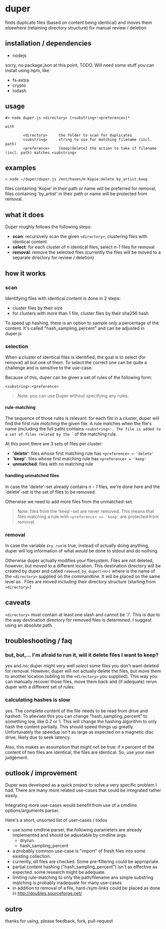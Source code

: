 # duper

finds duplicate files (based on content being identical) and moves them elsewhere (retaining directory structure) for manual review / deletion

## installation / dependencies

 * nodejs

sorry, no package.json at this point, TODO. Will need some stuff you can install using npm, like 

 * fs-extra
 * crypto
 * lodash

## usage

```
#> node duper.js <directory> [<substring>:<preference>]*

with

        <directory>     the folder to scan for duplicates
        <substring>     string to use for matching filename (incl. path)
        <preference>    [keep|delete] the action to take if filename (incl. path) matches <substring>

```

## examples

```
> node ~/duper/duper.js /mnt/haven/m Kopie:delete by_artist:keep
```

files containing 'Kopie' in their path or name will be preferred for removal, files containing 'by_artist' in their path or name will be protected from removal.

## what it does

Duper roughly follows the following steps:

 * **scan**: recursively scan the given `<directory>`, clustering files with identical content
 * **select**: for each cluster of *n* identical files, select *n-1* files for removal
 * **removal**: remove the selected files (currently the files will be moved to a separate directory for review / deletion)

## how it works

### scan

Identifying files with identical content is done in 2 steps:

 * cluster files by their size
 * for clusters with more than 1 file, cluster files by their sha256 hash

To speed up hashing, there is an option to sample only a percentage of the content. It's called "hash_sampling_percent" and can be adjusted in duper.js

### selection

When a cluster of identical files is identified, the goal is to select (for removal) all but one of them. To select the correct one can be quite a challenge and is sensitive to the use-case.

Because of this, duper can be given a set of rules of the following form:

```
<substring>:<preference>
```

> Note: you can use Duper without specifying any rules.

#### rule-matching

The sequence of those rules is relevant: for each file in a cluster, duper will find the first rule *matching* the given file. A rule matches when the file's name (including the full path) contains `<substring>'. The file is added to a set of files related by the `<preference>` of the matching rule. 

At this point there are 3 sets of files per cluster:

  * **'delete'**: files whose first matching rule has `<preference> = 'delete'`
  * **'keep'**: files whose first matching rule has `<preference> = 'keep'`
  * **unmatched**: files with no matching rule

#### handling unmatched files

In case the 'delete'-set already contains *n - 1* files, we're done here and the 'delete'-set is the set of files to be removed.

Otherwise we need to add more files from the unmatched-set. 

> Note: files from the 'keep'-set are never removed. This means that files matching a rule with `<preference> == 'keep'` are protected from removal.

### removal

In case the variable `dry_run` is true, instead of actually doing anything, duper will log information of what *would* be done to stdout and do nothing.

Otherwise duper actually modifies your filesystem. Files are not deleted, however, but moved to a different location. This destination directory will be created by duper and called `removed_by_duper(<n>)` where <n> is the name of the `<directory>` supplied on the commandline. It will be placed on the same level as <n>. Files are moved *including* their directory structure (starting from `<directory>`)


## caveats

`<directory>` must contain at least one slash and cannot be '/'. This is due to the way destination directory for removed files is determined. I suggest using an absolute path.

## troubleshooting / faq

### but, but,... I'm afraid to run it, will it delete files I want to keep?

yes and no: duper might very well *select* some files you don't want deleted for removal. However, duper will not actually delete the files, but move them to another location (sibling to the `<directory>` you supplied). This way you can manually recover those files, move them back and (if adequate) rerun duper with a different set of rules.

### calculating hashes is slow

yes. The complete content of the file needs to be read from drive and hashed. To alleviate this you can change "hash_sampling_percent" to something low, like 0.2 or 1. This will change the hashing algorithm to only hash the content partially. This should speed things up greatly. Unfortunately the speedup isn't as large as expected on a magnetic disc drive, likely due to seek latency.

Also, this makes an assumption that might not be true: if x percent of the content of two files are identical, the files are identical. So, use your own judgement.

## outlook / improvement

Duper was developed as a quick project to solve a very specific problem I had. There are many more related use-cases that could be integrated rather easily.

Integrating more use-cases would benefit from use of a cmdline options/arguments parser.

Here's a short, unsorted list of user-cases / todos

 * use some cmdline parser, the following parameters are already implemented and should be adjustable by cmdline args:
   * dryrun
   * hash_sampling_percent
 * a probably common use-case is "import" of fresh files into some existing collection.
 * currently, *all* files are checked. Some pre-filtering could be appropriate.
 * partial content hashing ("hash_sampling_percent") isn't as effective as expected. some research might be adequate.
 * limiting rule-matching to only the path/filename ans simple substring matching is probably inadequate for many use-cases
 * in addition to removal of a file, hard-/sym-links could be placed as done in http://doubles.sourceforge.net/

## outro

thanks for using, please feedback, fork, pull-request